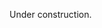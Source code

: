 <!--
.. title: index
.. slug: index
.. date: 2021-03-07 13:57:10 UTC+09:00
.. tags: 
.. category: 
.. link: 
.. description: 
.. type: text
-->

Under construction.
